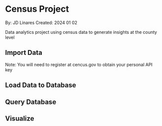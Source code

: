 # Census Project
By: JD Linares
Created: 2024 01 02 

Data analytics project using census data to generate insights at the county level


## Import Data
Note: You will need to register at cencus.gov to obtain your personal API key



## Load Data to Database




## Query Database




## Visualize




